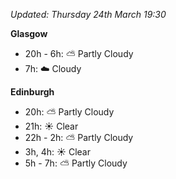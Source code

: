 *Updated: Thursday 24th March 19:30*

**Glasgow**

* 20h - 6h: :partly_sunny: Partly Cloudy
* 7h: :cloud: Cloudy

**Edinburgh**

* 20h: :partly_sunny: Partly Cloudy
* 21h: :sunny: Clear
* 22h - 2h: :partly_sunny: Partly Cloudy
* 3h, 4h: :sunny: Clear
* 5h - 7h: :partly_sunny: Partly Cloudy
